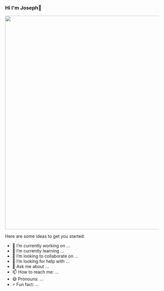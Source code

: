 ### Hi I'm Joseph👋
<img src="./profile-3d-contrib/profile-night-rainbow.svg" width=700>

<!--
![](./profile-3d-contrib/profile-night-rainbow.svg)
[<Badge Name>](https://img.shields.io/badge/<Badge Text>-<Background Color>?style=for-the-badge&logo=<Icon Name>&logoColor=<Logo Color>)-->


Here are some ideas to get you started:

- 🔭 I’m currently working on ...
- 🌱 I’m currently learning ...
- 👯 I’m looking to collaborate on ...
- 🤔 I’m looking for help with ...
- 💬 Ask me about ...
- 📫 How to reach me: ...
- 😄 Pronouns: ...
- ⚡ Fun fact: ...

